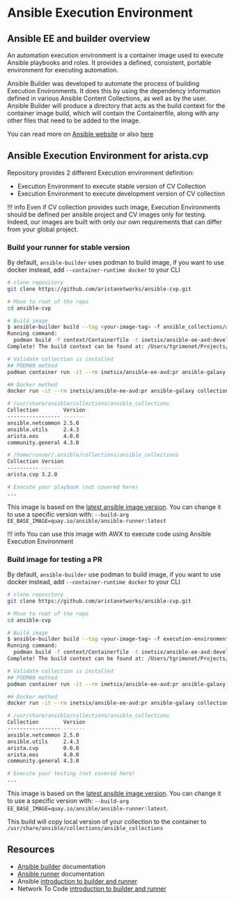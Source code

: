 <!--
  ~ Copyright (c) 2023-2024 Arista Networks, Inc.
  ~ Use of this source code is governed by the Apache License 2.0
  ~ that can be found in the LICENSE file.
  -->

# Ansible Execution Environment

## Ansible EE and builder overview

An automation execution environment is a container image used to execute Ansible playbooks and roles. It provides a defined, consistent, portable environment for executing automation.

Ansible Builder was developed to automate the process of building Execution Environments.  It does this by using the dependency information defined in various Ansible Content Collections, as well as by the user. Ansible Builder will produce a directory that acts as the build context for the container image build, which will contain the Containerfile, along with any other files that need to be added to the image.

You can read more on [Ansible website](https://www.ansible.com/blog/introduction-to-ansible-builder) or also [here](https://docs.ansible.com/automation-controller/latest/html/userguide/execution_environments.html)

## Ansible Execution Environment for arista.cvp

Repository provides 2 different Execution environment definition:

- Execution Environment to execute stable version of CV Collection
- Execution Environment to execute development version of CV collection

!!! info
    Even if CV collection provides such image, Execution Environments should be defined per ansible project and CV images only for testing. Indeed, our images are built with only our own requirements that can differ from your global project.

### Build your runner for stable version

By default, `ansible-builder` uses podman to build image, if you want to use docker instead, add `--container-runtime docker` to your CLI

```bash
# clone repository
git clone https://github.com/aristanetworks/ansible-cvp.git

# Move to root of the repo
cd ansible-cvp

# Build image
$ ansible-builder build --tag <your-image-tag> -f ansible_collections/arista/cvp/meta/execution-environment.yml
Running command:
  podman build -f context/Containerfile -t inetsix/ansible-ee-avd:devel context
Complete! The build context can be found at: /Users/tgrimonet/Projects/avd-stack/ansible-cvp/context

# Validate collection is installed
## PODMAN method
podman container run -it --rm inetsix/ansible-ee-avd:pr ansible-galaxy collection list

## Docker method
docker run -it --rm inetsix/ansible-ee-avd:pr ansible-galaxy collection list

# /usr/share/ansible/collections/ansible_collections
Collection        Version
----------------- -------
ansible.netcommon 2.5.0
ansible.utils     2.4.3
arista.eos        4.0.0
community.general 4.3.0

# /home/runner/.ansible/collections/ansible_collections
Collection Version
---------- -------
arista.cvp 3.2.0

# Execute your playbook (not covered here)
...
```

This image is based on the [latest ansible image version](https://quay.io/repository/ansible/ansible-runner?tag=latest&tab=tags). You can change it to use a specific version with: `--build-arg EE_BASE_IMAGE=quay.io/ansible/ansible-runner:latest`

!!! info
    You can use this image with AWX to execute code using Ansible Execution Environment

### Build image for testing a PR

By default, `ansible-builder` use podman to build image, if you want to use docker instead, add `--container-runtime docker` to your CLI

```bash
# clone repository
git clone https://github.com/aristanetworks/ansible-cvp.git

# Move to root of the repo
cd ansible-cvp

# Build image
$ ansible-builder build --tag <your-image-tag> -f execution-environment.yml -c .
Running command:
  podman build -f context/Containerfile -t inetsix/ansible-ee-avd:devel context
Complete! The build context can be found at: /Users/tgrimonet/Projects/avd-stack/ansible-cvp/context

# Validate collection is installed
## PODMAN method
podman container run -it --rm inetsix/ansible-ee-avd:pr ansible-galaxy collection list

## Docker method
docker run -it --rm inetsix/ansible-ee-avd:pr ansible-galaxy collection list

# /usr/share/ansible/collections/ansible_collections
Collection        Version
----------------- -------
ansible.netcommon 2.5.0
ansible.utils     2.4.3
arista.cvp        0.0.0
arista.eos        4.0.0
community.general 4.3.0

# Execute your testing (not covered here)
...
```

This image is based on the [latest ansible image version](https://quay.io/repository/ansible/ansible-runner?tag=latest&tab=tags). You can change it to use a specific version with: `--build-arg EE_BASE_IMAGE=quay.io/ansible/ansible-runner:latest`.

This build will copy local version of your collection to the container to `/usr/share/ansible/collections/ansible_collections`

## Resources

- [Ansible builder](https://ansible-builder.readthedocs.io/en/stable/) documentation
- [Ansible runner](https://ansible-runner.readthedocs.io/en/stable/) documentation
- Ansible [introduction to builder and runner](https://www.ansible.com/blog/introduction-to-ansible-builder)
- Network To Code [introduction to builder and runner](https://blog.networktocode.com/post/ansible-builder-runner-ee/)
